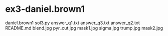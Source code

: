 # ex3-daniel.brown1
daniel.brown1
sol3.py
answer_q1.txt
answer_q3.txt
answer_q2.txt
README.md
blend.jpg
pyr_cut.jpg
mask1.jpg
sigma.jpg
trump.jpg
mask2.jpg